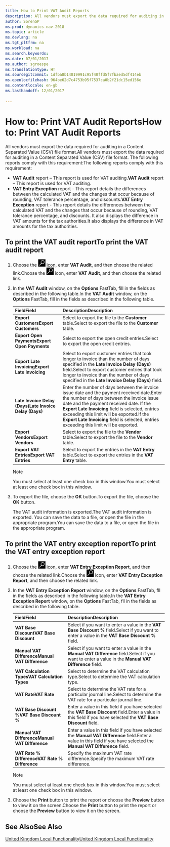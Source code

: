 ```yaml
---
title: How to Print VAT Audit Reports
description: All vendors must export the data required for auditing in a Content Separated Value (CSV) file format.
author: SorenGP
ms.prod: dynamics-nav-2018
ms.topic: article
ms.devlang: na
ms.tgt_pltfrm: na
ms.workload: na
ms.search.keywords: 
ms.date: 07/01/2017
ms.author: sgroespe
ms.translationtype: HT
ms.sourcegitcommit: 1dfba8b14019991c95f40ffd5f7fbaed5df414eb
ms.openlocfilehash: 964be62d7c4753b95f7537ca0b2f21dc15ed156e
ms.contentlocale: en-gb
ms.lasthandoff: 12/01/2017

---
```

# <a name="how-to-print-vat-audit-reports"></a><span data-ttu-id="a6425-103">How to: Print VAT Audit Reports</span><span class="sxs-lookup"><span data-stu-id="a6425-103">How to: Print VAT Audit Reports</span></span>
<span data-ttu-id="a6425-104">All vendors must export the data required for auditing in a Content Separated Value (CSV) file format.</span><span class="sxs-lookup"><span data-stu-id="a6425-104">All vendors must export the data required for auditing in a Content Separated Value (CSV) file format.</span></span> <span data-ttu-id="a6425-105">The following reports comply with this requirement:</span><span class="sxs-lookup"><span data-stu-id="a6425-105">The following reports comply with this requirement:</span></span>  

-   <span data-ttu-id="a6425-106">**VAT Audit**  report – This report is used for VAT auditing.</span><span class="sxs-lookup"><span data-stu-id="a6425-106">**VAT Audit**  report – This report is used for VAT auditing.</span></span>  
-   <span data-ttu-id="a6425-107">**VAT Entry Exception** report - This report details the differences between the calculated VAT and the changes that occur because of rounding, VAT tolerance percentage, and discounts.</span><span class="sxs-lookup"><span data-stu-id="a6425-107">**VAT Entry Exception** report - This report details the differences between the calculated VAT and the changes that occur because of rounding, VAT tolerance percentage, and discounts.</span></span> <span data-ttu-id="a6425-108">It also displays the difference in VAT amounts for the tax authorities.</span><span class="sxs-lookup"><span data-stu-id="a6425-108">It also displays the difference in VAT amounts for the tax authorities.</span></span>  

## <a name="to-print-the-vat-audit-report"></a><span data-ttu-id="a6425-109">To print the VAT audit report</span><span class="sxs-lookup"><span data-stu-id="a6425-109">To print the VAT audit report</span></span>  

1.  <span data-ttu-id="a6425-110">Choose the ![Search for Page or Report](../../media/ui-search/search_small.png "Search for Page or Report icon") icon, enter **VAT Audit**, and then choose the related link.</span><span class="sxs-lookup"><span data-stu-id="a6425-110">Choose the ![Search for Page or Report](../../media/ui-search/search_small.png "Search for Page or Report icon") icon, enter **VAT Audit**, and then choose the related link.</span></span>  
2.  <span data-ttu-id="a6425-111">In the **VAT Audit** window, on the **Options** FastTab, fill in the fields as described in the following table.</span><span class="sxs-lookup"><span data-stu-id="a6425-111">In the **VAT Audit** window, on the **Options** FastTab, fill in the fields as described in the following table.</span></span>  

    |<span data-ttu-id="a6425-112">Field</span><span class="sxs-lookup"><span data-stu-id="a6425-112">Field</span></span>|<span data-ttu-id="a6425-113">Description</span><span class="sxs-lookup"><span data-stu-id="a6425-113">Description</span></span>|  
    |---------------------------------|---------------------------------------|  
    |<span data-ttu-id="a6425-114">**Export Customers**</span><span class="sxs-lookup"><span data-stu-id="a6425-114">**Export Customers**</span></span>|<span data-ttu-id="a6425-115">Select to export the file to the **Customer** table.</span><span class="sxs-lookup"><span data-stu-id="a6425-115">Select to export the file to the **Customer** table.</span></span>|  
    |<span data-ttu-id="a6425-116">**Export Open Payments**</span><span class="sxs-lookup"><span data-stu-id="a6425-116">**Export Open Payments**</span></span>|<span data-ttu-id="a6425-117">Select to export the open credit entries.</span><span class="sxs-lookup"><span data-stu-id="a6425-117">Select to export the open credit entries.</span></span>|  
    |<span data-ttu-id="a6425-118">**Export Late Invoicing**</span><span class="sxs-lookup"><span data-stu-id="a6425-118">**Export Late Invoicing**</span></span>|<span data-ttu-id="a6425-119">Select to export customer entries that took longer to invoice than the number of days specified in the **Late Invoice Delay (Days)** field.</span><span class="sxs-lookup"><span data-stu-id="a6425-119">Select to export customer entries that took longer to invoice than the number of days specified in the **Late Invoice Delay (Days)** field.</span></span>|  
    |<span data-ttu-id="a6425-120">**Late Invoice Delay (Days)**</span><span class="sxs-lookup"><span data-stu-id="a6425-120">**Late Invoice Delay (Days)**</span></span>|<span data-ttu-id="a6425-121">Enter the number of days between the invoice issue date and the payment received date.</span><span class="sxs-lookup"><span data-stu-id="a6425-121">Enter the number of days between the invoice issue date and the payment received date.</span></span> <span data-ttu-id="a6425-122">If the **Export Late Invoicing** field is selected, entries exceeding this limit will be exported.</span><span class="sxs-lookup"><span data-stu-id="a6425-122">If the **Export Late Invoicing** field is selected, entries exceeding this limit will be exported.</span></span>|  
    |<span data-ttu-id="a6425-123">**Export Vendors**</span><span class="sxs-lookup"><span data-stu-id="a6425-123">**Export Vendors**</span></span>|<span data-ttu-id="a6425-124">Select to export the file to the **Vendor** table.</span><span class="sxs-lookup"><span data-stu-id="a6425-124">Select to export the file to the **Vendor** table.</span></span>|  
    |<span data-ttu-id="a6425-125">**Export VAT Entries**</span><span class="sxs-lookup"><span data-stu-id="a6425-125">**Export VAT Entries**</span></span>|<span data-ttu-id="a6425-126">Select to export the entries in the **VAT Entry** table.</span><span class="sxs-lookup"><span data-stu-id="a6425-126">Select to export the entries in the **VAT Entry** table.</span></span>|  

    > [!NOTE]  
    >  <span data-ttu-id="a6425-127">You must select at least one check box in this window.</span><span class="sxs-lookup"><span data-stu-id="a6425-127">You must select at least one check box in this window.</span></span>  

3.  <span data-ttu-id="a6425-128">To export the file, choose the **OK** button.</span><span class="sxs-lookup"><span data-stu-id="a6425-128">To export the file, choose the **OK** button.</span></span>  

    <span data-ttu-id="a6425-129">The VAT audit information is exported.</span><span class="sxs-lookup"><span data-stu-id="a6425-129">The VAT audit information is exported.</span></span> <span data-ttu-id="a6425-130">You can save the data to a file, or open the file in the appropriate program.</span><span class="sxs-lookup"><span data-stu-id="a6425-130">You can save the data to a file, or open the file in the appropriate program.</span></span>  

## <a name="to-print-the-vat-entry-exception-report"></a><span data-ttu-id="a6425-131">To print the VAT entry exception report</span><span class="sxs-lookup"><span data-stu-id="a6425-131">To print the VAT entry exception report</span></span>  

1.  <span data-ttu-id="a6425-132">Choose the ![Search for Page or Report](../../media/ui-search/search_small.png "Search for Page or Report icon") icon, enter **VAT Entry Exception Report**, and then choose the related link.</span><span class="sxs-lookup"><span data-stu-id="a6425-132">Choose the ![Search for Page or Report](../../media/ui-search/search_small.png "Search for Page or Report icon") icon, enter **VAT Entry Exception Report**, and then choose the related link.</span></span>  
2.  <span data-ttu-id="a6425-133">In the **VAT Entry Exception Report** window, on the **Options** FastTab, fll in the fields as described in the following table.</span><span class="sxs-lookup"><span data-stu-id="a6425-133">In the **VAT Entry Exception Report** window, on the **Options** FastTab, fll in the fields as described in the following table.</span></span>  

    |<span data-ttu-id="a6425-134">Field</span><span class="sxs-lookup"><span data-stu-id="a6425-134">Field</span></span>|<span data-ttu-id="a6425-135">Description</span><span class="sxs-lookup"><span data-stu-id="a6425-135">Description</span></span>|  
    |---------------------------------|---------------------------------------|  
    |<span data-ttu-id="a6425-136">**VAT Base Discount**</span><span class="sxs-lookup"><span data-stu-id="a6425-136">**VAT Base Discount**</span></span>|<span data-ttu-id="a6425-137">Select if you want to enter a value in the **VAT Base Discount %** field.</span><span class="sxs-lookup"><span data-stu-id="a6425-137">Select if you want to enter a value in the **VAT Base Discount %** field.</span></span>|  
    |<span data-ttu-id="a6425-138">**Manual VAT Difference**</span><span class="sxs-lookup"><span data-stu-id="a6425-138">**Manual VAT Difference**</span></span>|<span data-ttu-id="a6425-139">Select if you want to enter a value in the **Manual VAT Difference** field.</span><span class="sxs-lookup"><span data-stu-id="a6425-139">Select if you want to enter a value in the **Manual VAT Difference** field.</span></span>|  
    |<span data-ttu-id="a6425-140">**VAT Calculation Types**</span><span class="sxs-lookup"><span data-stu-id="a6425-140">**VAT Calculation Types**</span></span>|<span data-ttu-id="a6425-141">Select to determine the VAT calculation type.</span><span class="sxs-lookup"><span data-stu-id="a6425-141">Select to determine the VAT calculation type.</span></span>|  
    |<span data-ttu-id="a6425-142">**VAT Rate**</span><span class="sxs-lookup"><span data-stu-id="a6425-142">**VAT Rate**</span></span>|<span data-ttu-id="a6425-143">Select to determine the VAT rate for a particular journal line.</span><span class="sxs-lookup"><span data-stu-id="a6425-143">Select to determine the VAT rate for a particular journal line.</span></span>|  
    |<span data-ttu-id="a6425-144">**VAT Base Discount %**</span><span class="sxs-lookup"><span data-stu-id="a6425-144">**VAT Base Discount %**</span></span>|<span data-ttu-id="a6425-145">Enter a value in this field if you have selected the **VAT Base Discount** field.</span><span class="sxs-lookup"><span data-stu-id="a6425-145">Enter a value in this field if you have selected the **VAT Base Discount** field.</span></span>|  
    |<span data-ttu-id="a6425-146">**Manual VAT Difference**</span><span class="sxs-lookup"><span data-stu-id="a6425-146">**Manual VAT Difference**</span></span>|<span data-ttu-id="a6425-147">Enter a value in this field if you have selected the **Manual VAT Difference** field.</span><span class="sxs-lookup"><span data-stu-id="a6425-147">Enter a value in this field if you have selected the **Manual VAT Difference** field.</span></span>|  
    |<span data-ttu-id="a6425-148">**VAT Rate % Difference**</span><span class="sxs-lookup"><span data-stu-id="a6425-148">**VAT Rate % Difference**</span></span>|<span data-ttu-id="a6425-149">Specify the maximum VAT rate difference.</span><span class="sxs-lookup"><span data-stu-id="a6425-149">Specify the maximum VAT rate difference.</span></span>|  

    > [!NOTE]  
    >  <span data-ttu-id="a6425-150">You must select at least one check box in this window.</span><span class="sxs-lookup"><span data-stu-id="a6425-150">You must select at least one check box in this window.</span></span>  

3.  <span data-ttu-id="a6425-151">Choose the **Print** button to print the report or choose the **Preview** button to view it on the screen.</span><span class="sxs-lookup"><span data-stu-id="a6425-151">Choose the **Print** button to print the report or choose the **Preview** button to view it on the screen.</span></span>  

## <a name="see-also"></a><span data-ttu-id="a6425-152">See Also</span><span class="sxs-lookup"><span data-stu-id="a6425-152">See Also</span></span>  
[<span data-ttu-id="a6425-153">United Kingdom Local Functionality</span><span class="sxs-lookup"><span data-stu-id="a6425-153">United Kingdom Local Functionality</span></span>](united-kingdom-local-functionality.md)

